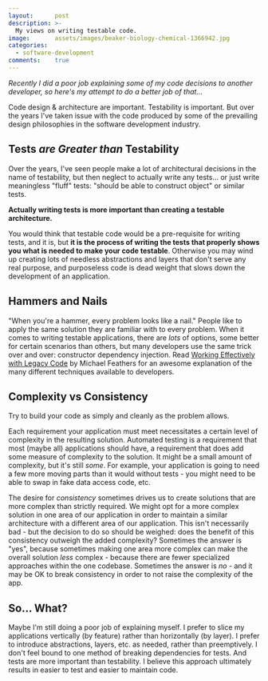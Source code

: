 ```yaml
---
layout:      post
description: >-
  My views on writing testable code.
image:       assets/images/beaker-biology-chemical-1366942.jpg
categories:
  - software-development
comments:    true
---
```


*Recently I did a poor job explaining some of my code decisions to another
developer, so here's my attempt to do a better job of that...*

Code design & architecture are important. Testability is important.
But over the years I've taken issue with the code produced by some of the prevailing design philosophies in the software development industry.

## Tests *are Greater than* Testability

Over the years, I've seen people make a lot of architectural decisions in the
name of testability, but then neglect to actually write any tests... or just
write meaningless "fluff" tests: "should be able to construct object" or similar tests.

**Actually writing tests is more important than creating a testable architecture.**

You would think that testable code would be a pre-requisite for writing tests, and it is, but **it is the process of writing the tests that properly shows you what is needed to make your code testable**.
Otherwise you may wind up creating lots of needless abstractions and layers that don't serve any real purpose, and purposeless code is dead weight that slows down the development of an application.

## Hammers and Nails

"When you're a hammer, every problem looks like a nail." People like to apply the same solution they are familiar with to every problem.  When it comes to writing testable applications, there are *lots* of options, some better for certain scenarios than others, but many developers use the same trick over and over: constructor dependency injection. Read [Working Effectively with Legacy Code](https://www.amazon.com/Working-Effectively-Legacy-Michael-Feathers/dp/0131177052) by Michael Feathers for an awesome explanation of the many different techniques available to developers.

## Complexity vs Consistency

Try to build your code as simply and cleanly as the problem allows.

Each requirement your application must meet necessitates a certain level of complexity in the resulting solution.
Automated testing is a requirement that most (maybe all) applications should have, a requirement that does add some measure of complexity to the solution.
It might be a small amount of complexity, but it's still *some*.
For example, your application is going to need a few more moving parts than it would without tests - you might need to be able to swap in fake data access code, etc.

The desire for *consistency* sometimes drives us to create solutions that are more complex than strictly required. We might opt for a more complex solution in one area of our application in order to maintain a similar architecture with a different area of our application. This isn't necessarily bad - but the decision to do so should be weighed: does the benefit of this consistency outweigh the added complexity?  Sometimes the answer is "yes", because sometimes making one area more complex can make the overall solution *less* complex - because there are fewer specialized approaches within the one codebase. Sometimes the answer is *no* - and it may be OK to break consistency in order to not raise the complexity of the app.

## So... What?

Maybe I'm still doing a poor job of explaining myself. I prefer to slice my applications vertically (by feature) rather than horizontally (by layer). I prefer to introduce abstractions, layers, etc. as needed, rather than preemptively. I don't feel bound to one method of breaking dependencies for tests. And tests are more important than testability. I believe this approach ultimately results in easier to test and easier to maintain code.
